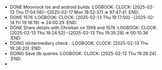 - DONE Moonrock ios and android builds
  :LOGBOOK:
  CLOCK: [2025-02-13 Thu 17:04:56]--[2025-02-17 Mon 18:52:37] =>  97:47:41
  :END:
- DONE 1576
  :LOGBOOK:
  CLOCK: [2025-02-13 Thu 19:17:50]--[2025-02-14 Fri 19:18:19] =>  24:00:29
  :END:
- DONE Share details with Christian on 1568 and 1578
  :LOGBOOK:
  CLOCK: [2025-02-13 Thu 19:24:52]--[2025-02-13 Thu 19:35:28] =>  00:10:36
  :END:
- DOING isIntermediary check .
  :LOGBOOK:
  CLOCK: [2025-02-13 Thu 19:26:20]
  :END:
- DOING Save db queries
  :LOGBOOK:
  CLOCK: [2025-02-13 Thu 19:28:24]
  :END:
-